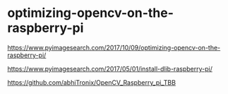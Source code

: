 # optimizing-opencv-on-the-raspberry-pi

https://www.pyimagesearch.com/2017/10/09/optimizing-opencv-on-the-raspberry-pi/

https://www.pyimagesearch.com/2017/05/01/install-dlib-raspberry-pi/

https://github.com/abhiTronix/OpenCV_Raspberry_pi_TBB
